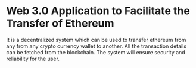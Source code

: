 # Web 3.0 Application to Facilitate the Transfer of Ethereum
It is a decentralized system which can be used to transfer ethereum from any from any crypto currency wallet to another.
All the transaction details can be fetched from the blockchain.
The system will ensure security and reliability for the user.
